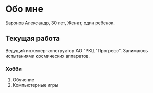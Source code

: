 # Обо мне
Баронов Александр, 30 лет, Женат, один ребенок.


## Текущая работа
Ведущий инженер-конструктор АО "РКЦ "Прогресс". Занимаюсь испытаниями космических аппаратов.

### Хобби
1. Обучение
1. Компьютерные игры